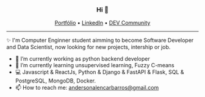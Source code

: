 <h3 align="center">Hi 👋</h3>
<p align="center">
  <a href="https://andersonalencarbarros.github.io/">Portfólio</a> •
  <a href="https://www.linkedin.com/in/alencarbarros/">LinkedIn</a> •
  <a href="https://dev.to/andersonalencarbarros">DEV Community</a>
</p>
 
---
 ✨ I'm Computer Enginner student aimming to become Software Developer and Data Scientist, now looking for new projects, intership or job.

- 🔭 I’m currently working as python backend developer
- 🌱 I’m currently learning unsupervised learning, Fuzzy C-means
- 💻 Javascript & ReactJs, Python & Django & FastAPI & Flask, SQL & PostgreSQL, MongoDB, Docker.
- 📫 How to reach me: andersonalencarbarros@gmail.com
